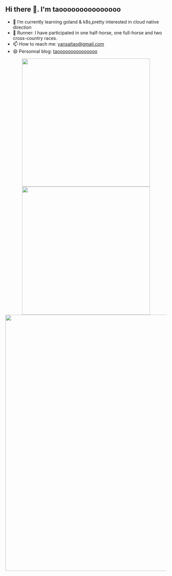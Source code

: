 ## Hi there 👋. I'm taooooooooooooooo

- 🌱 I’m currently learning goland & k8s,pretty interested in cloud native direction
- 🏃 Runner: I have participated in one half-horse, one full-horse and two cross-country races.
- 📫 How to reach me: yansaitao@gmail.com
- 😄 Personnal blog: [taooooooooooooooo](https://www.taooooooooooooooo.top/about)

<p align="center">
<!-- https://github.com/anuraghazra/github-readme-stats -->
<img align="center" width="400" src="https://github-readme-stats.vercel.app/api?username=Forrest-Tao&theme=transparent&show_icons=true&hide_border=true&show=reviews&hide_title=true&hide=contribs" />
<!-- https://github.com/DenverCoder1/github-readme-streak-stats -->
<img align="center" width="400" src="https://streak-stats.demolab.com?user=GoSimplicity&theme=transparent&date_format=%5BY.%5Dn.j&hide_border=true" />
<br/>
<!-- https://github.com/Ashutosh00710/github-readme-activity-graph -->
<img width="800" src="https://github-readme-activity-graph.vercel.app/graph?username=Forrest-Tao&theme=github-compact&hide_border=true&area=true&custom_title=Contribution%20Graph" />
<br/>
